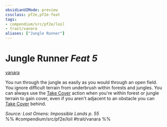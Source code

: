 ```yaml
---
obsidianUIMode: preview
cssclass: pf2e,pf2e-feat
tags:
- compendium/src/pf2e/loil
- trait/vanara
aliases: ["Jungle Runner"]
---
```

# Jungle Runner  *Feat 5*  
[vanara](rules/traits/vanara-loil.md "Vanara Ancestry & Heritage Trait")  


You run through the jungle as easily as you would through an open field. You ignore difficult terrain from underbrush within forests and jungles. You can always use the [Take Cover](rules/actions/take-cover.md) action when you're within forest or jungle terrain to gain cover, even if you aren't adjacent to an obstacle you can [Take Cover](rules/actions/take-cover.md) behind.

*Source: Lost Omens: Impossible Lands p. 55*  
%% #compendium/src/pf2e/loil #trait/vanara %%
